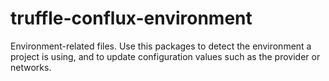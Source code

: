 # truffle-conflux-environment

Environment-related files. Use this packages to detect the environment
a project is using, and to update configuration values such as the provider or networks.
